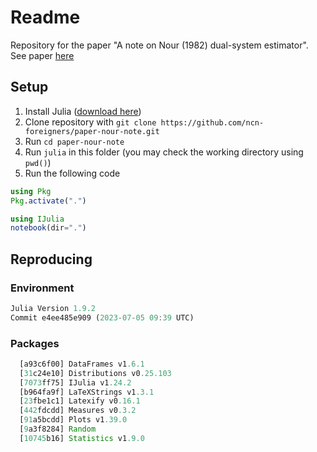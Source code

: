 # Readme

Repository for the paper "A note on Nour (1982) dual-system estimator". See paper [here](paper/note_on_nour.pdf)

## Setup

1. Install Julia ([download here](https://julialang.org/downloads/))
2. Clone repository with `git clone https://github.com/ncn-foreigners/paper-nour-note.git`
3. Run `cd paper-nour-note`
4. Run `julia` in this folder (you may check the working directory using `pwd()`)
5. Run the following code

```julia
using Pkg
Pkg.activate(".")

using IJulia
notebook(dir=".")
```

## Reproducing

### Environment

```julia
Julia Version 1.9.2
Commit e4ee485e909 (2023-07-05 09:39 UTC)
```

### Packages

```julia
  [a93c6f00] DataFrames v1.6.1
  [31c24e10] Distributions v0.25.103
  [7073ff75] IJulia v1.24.2
  [b964fa9f] LaTeXStrings v1.3.1
  [23fbe1c1] Latexify v0.16.1
  [442fdcdd] Measures v0.3.2
  [91a5bcdd] Plots v1.39.0
  [9a3f8284] Random
  [10745b16] Statistics v1.9.0
```

